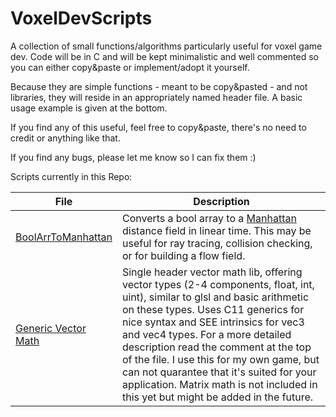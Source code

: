 # VoxelDevScripts
A collection of small functions/algorithms particularly useful for voxel game dev. Code will be in C and will be kept minimalistic and well commented so you can either copy&paste or implement/adopt it yourself. 

Because they are simple functions - meant to be copy&pasted - and not libraries, they will reside in an appropriately named header file. A basic usage example is given at the bottom.

If you find any of this useful, feel free to copy&paste, there's no need to credit or anything like that. 

If you find any bugs, please let me know so I can fix them :)


Scripts currently in this Repo:

File|Description
----|-----------
[BoolArrToManhattan](src/BoolArrToManhattan.h)|Converts a bool array to a [Manhattan](https://en.wikipedia.org/wiki/Taxicab_geometry) distance field in linear time. This may be useful for ray tracing, collision checking, or for building a flow field.
[Generic Vector Math](src/cpmath.h)|Single header vector math lib, offering vector types (2-4 components, float, int, uint), similar to glsl and basic arithmetic on these types. Uses C11 generics for nice syntax and SEE intrinsics for vec3 and vec4 types. For a more detailed description read the comment at the top of the file. I use this for my own game, but can not quarantee that it's suited for your application. Matrix math is not included in this yet but might be added in the future.

